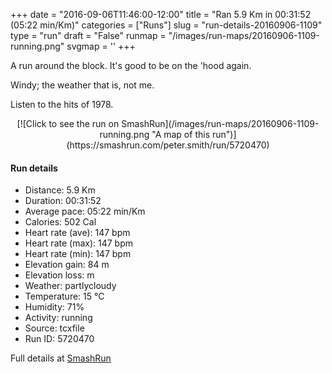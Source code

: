 +++
date = "2016-09-06T11:46:00-12:00"
title = "Ran 5.9 Km in 00:31:52 (05:22 min/Km)"
categories = ["Runs"]
slug = "run-details-20160906-1109"
type = "run"
draft = "False"
runmap = "/images/run-maps/20160906-1109-running.png"
svgmap = '<polyline points="92 47, 93 46, 94 45, 96 43, 97 40, 97 39, 98 37, 98 36, 99 35, 99 34, 100 32, 100 33, 99 33, 99 33, 98 33, 85 30, 79 32, 78 33, 76 33, 73 34, 72 34, 70 35, 67 36, 64 39, 62 39, 58 43, 58 44, 49 50, 45 54, 43 55, 39 58, 37 60, 35 61, 32 62, 29 62, 26 63, 25 64, 18 66, 18 66, 14 68, 8 70, 6 70, 1 66, 0 63, 1 62, 18 50, 31 43, 37 39, 39 38, 44 34, 47 33, 47 32, 49 31, 54 33, 59 36, 64 38, 65 37, 67 37, 68 36, 71 35, 72 34, 74 34, 77 32, 79 33, 80 32, 84 31, 86 30, 87 30, 90 30, 92 31, 95 31, 96 31, 100 31, 100 32, 100 35, 98 37, 97 42">'
+++

A run around the block. It's good to be on the 'hood again. 

Windy; the weather that is, not me. 

Listen to the hits of 1978.  

<!--more-->

<center>
[![Click to see the run on SmashRun](/images/run-maps/20160906-1109-running.png "A map of this run")](https://smashrun.com/peter.smith/run/5720470)
</center>

#### Run details

* Distance: 5.9 Km
* Duration: 00:31:52
* Average pace: 05:22 min/Km
* Calories: 502 Cal
* Heart rate (ave): 147 bpm
* Heart rate (max): 147 bpm
* Heart rate (min): 147 bpm
* Elevation gain: 84 m
* Elevation loss:  m
* Weather: partlycloudy
* Temperature: 15 &deg;C
* Humidity: 71%
* Activity: running
* Source: tcxfile
* Run ID: 5720470

Full details at [SmashRun](https://smashrun.com/peter.smith/run/5720470)